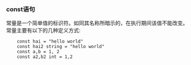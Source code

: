 ### **const语句**
常量是一个简单值的标识符。如同其名称所暗示的，在执行期间该值不能改变。
常量主要有以下的几种定义方式:
~~~
    const hai = "hello world"
    const hai2 string = "hello world"
    const a,b = 1, 2
    const a2,b2 int = 1,2

~~~~

